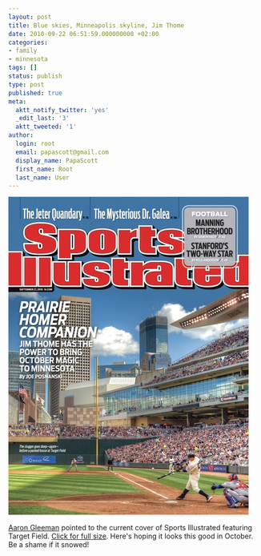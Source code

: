 ```yaml
---
layout: post
title: Blue skies, Minneapolis skyline, Jim Thome
date: 2010-09-22 06:51:59.000000000 +02:00
categories:
- family
- minnesota
tags: []
status: publish
type: post
published: true
meta:
  aktt_notify_twitter: 'yes'
  _edit_last: '3'
  aktt_tweeted: '1'
author:
  login: root
  email: papascott@gmail.com
  display_name: PapaScott
  first_name: Root
  last_name: User
---
```

<p><a href="/wordpress/wp-content/uploads/2010/09/jim-thome-si-cover.jpeg"><img src="/wordpress/wp-content/uploads/2010/09/jim-thome-si-cover-480.jpeg" alt="" title="jim-thome-si-cover-480" width="480" height="635" class="alignnone size-full wp-image-3792" /></a></p>
<p><a href="http://aarongleeman.com/2010/09/22/twins-notes-al-central-champs-they-gone/">Aaron Gleeman</a> pointed to the current cover of Sports Illustrated featuring Target Field. <a href="/wordpress/wp-content/uploads/2010/09/jim-thome-si-cover.jpeg">Click for full size</a>. Here's hoping it looks this good in October. Be a shame if it snowed!</p>
